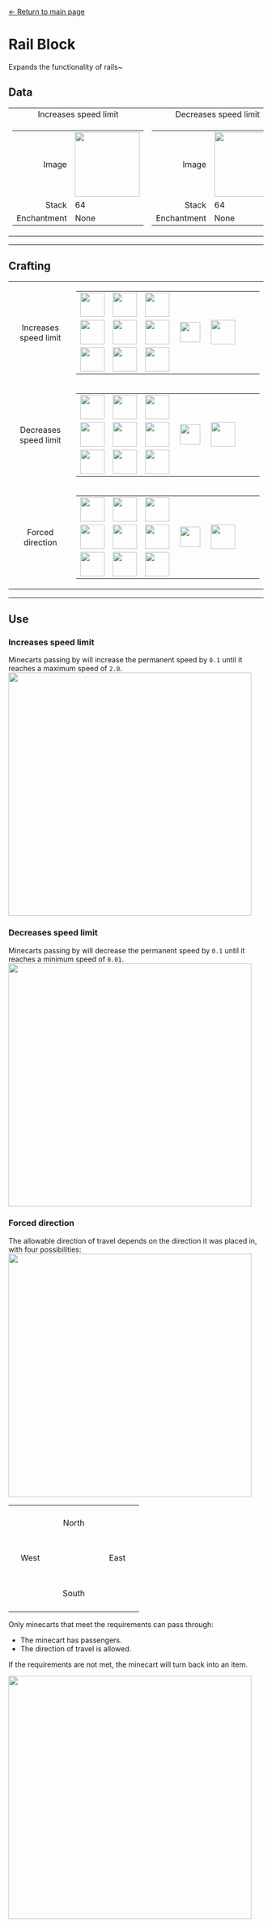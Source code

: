 [← Return to main page](../)
# Rail Block
Expands the functionality of rails~

## Data
<table>
    <tr>
        <td align="center">Increases speed limit</td>
        <td align="center">Decreases speed limit</td>
        <td align="center">Forced direction</td>
    </tr>
    <tr>
        <td>
            <table>
                <tr><td align="end">Image</td><td><img src="https://i.imgur.com/cO4kFh3.png" width="128"/></td></tr>
                <tr><td align="end">Stack</td><td>64</td></tr>
                <tr><td align="end">Enchantment</td><td>None</td></tr>
            </table>
        </td>
        <td>
            <table>
                <tr><td align="end">Image</td><td><img src="https://i.imgur.com/5v9heKY.png" width="128"/></td></tr>
                <tr><td align="end">Stack</td><td>64</td></tr>
                <tr><td align="end">Enchantment</td><td>None</td></tr>
            </table>
        </td>
        <td>
            <table>
                <tr><td align="end">Image</td><td><img src="https://i.imgur.com/yVAdA3i.png" width="128"/></td></tr>
                <tr><td align="end">Stack</td><td>64</td></tr>
                <tr><td align="end">Enchantment</td><td>None</td></tr>
            </table>
        </td>
    </tr>
</table>

---

## Crafting
<table>
    <tr>
        <td align="center">Increases speed limit</td>
        <td>
            <table>
                <tr><td><img src="https://i.imgur.com/8FSBrRo.png" width="48"/></td><td><img src="https://i.imgur.com/Y1x7fbq.png" width="48"/></td><td><img src="https://i.imgur.com/8FSBrRo.png" width="48"/></td><td colspan="3"></td></tr>
                <tr><td><img src="https://i.imgur.com/hz0wOiy.png" width="48"/></td><td><img src="https://i.imgur.com/Y1x7fbq.png" width="48"/></td><td><img src="https://i.imgur.com/hz0wOiy.png" width="48"/></td><td width="70" align="center"><img src="https://i.imgur.com/VE0KqIE.png" width="40"/></td><td><img src="https://i.imgur.com/cO4kFh3.png" width="48"/></td><td width="70"></td></tr>
                <tr><td><img src="https://i.imgur.com/Y1x7fbq.png" width="48"/></td><td><img src="https://i.imgur.com/Y1x7fbq.png" width="48"/></td><td><img src="https://i.imgur.com/Y1x7fbq.png" width="48"/></td><td colspan="3"></td></tr>
            </table>
        </td>
    </tr>
    <tr>
        <td align="center">Decreases speed limit</td>
        <td>
            <table>
                <tr><td><img src="https://i.imgur.com/8FSBrRo.png" width="48"/></td><td><img src="https://i.imgur.com/Y1x7fbq.png" width="48"/></td><td><img src="https://i.imgur.com/8FSBrRo.png" width="48"/></td><td colspan="3"></td></tr>
                <tr><td><img src="https://i.imgur.com/g5JXkcd.png" width="48"/></td><td><img src="https://i.imgur.com/Y1x7fbq.png" width="48"/></td><td><img src="https://i.imgur.com/g5JXkcd.png" width="48"/></td><td width="70" align="center"><img src="https://i.imgur.com/VE0KqIE.png" width="40"/></td><td><img src="https://i.imgur.com/5v9heKY.png" width="48"/></td><td width="70"></td></tr>
                <tr><td><img src="https://i.imgur.com/Y1x7fbq.png" width="48"/></td><td><img src="https://i.imgur.com/Y1x7fbq.png" width="48"/></td><td><img src="https://i.imgur.com/Y1x7fbq.png" width="48"/></td><td colspan="3"></td></tr>
            </table>
        </td>
    </tr>
    <tr>
        <td align="center">Forced direction</td>
        <td>
            <table>
                <tr><td><img src="https://i.imgur.com/8FSBrRo.png" width="48"/></td><td><img src="https://i.imgur.com/Y1x7fbq.png" width="48"/></td><td><img src="https://i.imgur.com/8FSBrRo.png" width="48"/></td><td colspan="3"></td></tr>
                <tr><td><img src="https://i.imgur.com/8FSBrRo.png" width="48"/></td><td><img src="https://i.imgur.com/Y1x7fbq.png" width="48"/></td><td><img src="https://i.imgur.com/c6Cmqmi.png" width="48"/></td><td width="70" align="center"><img src="https://i.imgur.com/VE0KqIE.png" width="40"/></td><td><img src="https://i.imgur.com/yVAdA3i.png" width="48"/></td><td width="70"></td></tr>
                <tr><td><img src="https://i.imgur.com/Y1x7fbq.png" width="48"/></td><td><img src="https://i.imgur.com/Y1x7fbq.png" width="48"/></td><td><img src="https://i.imgur.com/Y1x7fbq.png" width="48"/></td><td colspan="3"></td></tr>
            </table>
        </td>
    </tr>
</table>

---

## Use
### Increases speed limit
Minecarts passing by will increase the permanent speed by `0.1` until it reaches a maximum speed of `2.0`.
<img src="https://i.imgur.com/Xu9VkAN.png" width="480"/>

### Decreases speed limit
Minecarts passing by will decrease the permanent speed by `0.1` until it reaches a minimum speed of `0.01`.
<img src="https://i.imgur.com/tUCGWqI.png" width="480"/>

### Forced direction
The allowable direction of travel depends on the direction it was placed in, with four possibilities:
<img src="https://i.imgur.com/66I0z3v.png" width="480"/>
<table>
    <tr><td align="center" width="70" height="70"></td><td align="center" width="70" height="70">North</td><td align="center" width="70" height="70"></td></tr>
    <tr><td align="center" width="70" height="70">West</td><td align="center" width="70" height="70"></td><td align="center" width="70" height="70">East</td></tr>
    <tr><td align="center" width="70" height="70"></td><td align="center" width="70" height="70">South</td><td align="center" width="70" height="70"></td></tr>
</table>

Only minecarts that meet the requirements can pass through:
- The minecart has passengers.
- The direction of travel is allowed.

If the requirements are not met, the minecart will turn back into an item.
 
<img src="https://i.imgur.com/xtgag7f.png" width="480"/>
